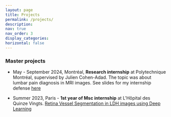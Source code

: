 ```yaml
---
layout: page
title: Projects
permalink: /projects/
description: 
nav: true
nav_order: 3
display_categories: 
horizontal: false
---
```


### Master projects
- May - September 2024, Montréal, <b>Research internship</b> at Polytechnique Montréal, supervised by Julien Cohen-Adad. The topic was about lumbar pain diagnosis in MRI images. See slides for my internship defense  <a href="/assets/pdf/internship-defense.pdf"> here </a>

- Summer 2023, Paris - <b>1st year of Msc internship</b> at L'Hôpital des Quinze Vingts. <a href="/projects/retina-vessel-seg/" > Retina Vessel Segmentation in LDH images using Deep Learning </a> 
